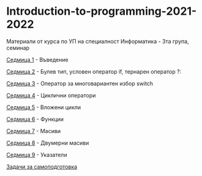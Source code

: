 # Introduction-to-programming-2021-2022

Материали от курса по УП на специалност Информатика - 3та група, семинар

[Седмица 1](https://github.com/AleksandrinaKovachka/Introduction-to-programming-2021-2022/tree/main/Week01) - Въведение

[Седмица 2](https://github.com/AleksandrinaKovachka/Introduction-to-programming-2021-2022/tree/main/Week02) - Булев тип, условен оператор if, тернарен оператор ?:

[Седмица 3](https://github.com/AleksandrinaKovachka/Introduction-to-programming-2021-2022/tree/main/Week03) - Оператор за многовариантен избор switch

[Седмица 4](https://github.com/AleksandrinaKovachka/Introduction-to-programming-2021-2022/tree/main/Week04) - Циклични оператори

[Седмица 5](https://github.com/AleksandrinaKovachka/Introduction-to-programming-2021-2022/tree/main/Week05) - Вложени цикли

[Седмица 6](https://github.com/AleksandrinaKovachka/Introduction-to-programming-2021-2022/tree/main/Week06) - Функции

[Седмица 7](https://github.com/AleksandrinaKovachka/Introduction-to-programming-2021-2022/tree/main/Week07) - Масиви

[Седмица 8](https://github.com/AleksandrinaKovachka/Introduction-to-programming-2021-2022/tree/main/Week08) - Двумерни масиви

[Седмица 9](https://github.com/AleksandrinaKovachka/Introduction-to-programming-2021-2022/tree/main/Week09) - Указатели

[Задачи за самоподготовка](https://github.com/AleksandrinaKovachka/Introduction-to-programming-2021-2022/tree/main/Exercises)
